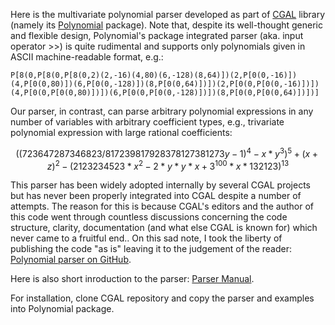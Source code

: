 Here is the multivariate polynomial parser developed as part of [CGAL](https://www.cgal.org/ "The Computational Geometry Algorithms Library")
library (namely its [Polynomial](https://doc.cgal.org/latest/Polynomial/index.html "CGAL's Polynomial package") package).
Note that, despite its well-thought generic and flexible design, Polynomial's package integrated parser (aka. input operator >>)
is quite rudimental and supports only polynomials given in ASCII machine-readable format, e.g.:

`P[8(0,P[8(0,P[8(0,2)(2,-16)(4,80)(6,-128)(8,64)])(2,P[0(0,-16)])(4,P[0(0,80)])(6,P[0(0,-128)])(8,P[0(0,64)])])(2,P[0(0,P[0(0,-16)])])(4,P[0(0,P[0(0,80)])])(6,P[0(0,P[0(0,-128)])])(8,P[0(0,P[0(0,64)])])]`

Our parser, in contrast, can parse arbitrary polynomial expressions in any number of variables with arbitrary coefficient types, e.g., trivariate polynomial expression
with large rational coefficients:

$$((723647287346823/817239817928378127381273y-1)^4 - x*y^3)^5 + (x + z)^2 - (2123234523*x^2 - 2*y*y*x + 3^{100}*x*132123)^{13}$$

This parser has been widely adopted internally by several CGAL projects but has never been properly integrated into CGAL
despite a number of attempts. The reason for this is because CGAL's editors and the author of this code went through countless
discussions concerning the code structure, clarity, documentation (and what else CGAL is known for) which never came to a fruitful end..
On this sad note, I took the liberty of publishing the code "as is" leaving it to the judgement of the reader:
[Polynomial parser on GitHub](https://github.com/workasm/CGAL_Polynomial_parser "CGAL::Polynomial_parser_d on GitHub").

Here is also short inroduction to the parser: [Parser Manual](https://workasm.github.io/pdf/poly_parser_2012.pdf "Parser Manual").

For installation, clone CGAL repository and copy the parser and examples into Polynomial package.